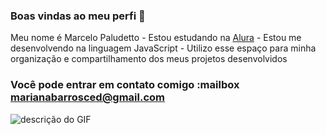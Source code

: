 ### Boas vindas ao meu perfi 💙
Meu nome é Marcelo Paludetto - Estou estudando na [Alura](https://www.alura.com.br) - Estou me desenvolvendo na linguagem JavaScript - Utilizo esse espaço para minha organização e compartilhamento dos meus projetos desenvolvidos 
### Você pode entrar em contato comigo :mailbox marianabarrosced@gmail.com
![descrição do GIF](https://www.printmag.com/design-news/someone-just-bought-a-gif-for-half-a-million-dollars/)
